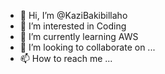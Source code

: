 - 👋 Hi, I’m @KaziBakibillaho
- 👀 I’m interested in Coding
- 🌱 I’m currently learning AWS
- 💞️ I’m looking to collaborate on ...
- 📫 How to reach me ...

<!---
KaziBakibillaho/KaziBakibillaho is a ✨ special ✨ repository because its `README.md` (this file) appears on your GitHub profile.
You can click the Preview link to take a look at your changes.
--->
